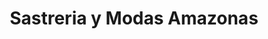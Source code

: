 ---
title: "Sastreria y Modas Amazonas"
url: /quito/sastreria-y-modas-amazonas/
shop: Schneiderei
---